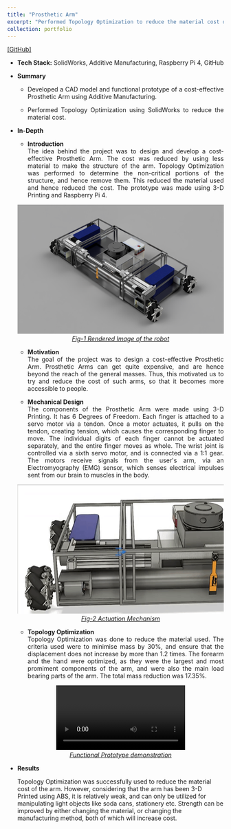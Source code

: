 ```yaml
---
title: "Prosthetic Arm"
excerpt: "Performed Topology Optimization to reduce the material cost of a Prosthetic Arm. <br/><img src='/images/ProstheticArm.png'>"
collection: portfolio
---
```


[[GitHub]](https://github.com/SahilTChaudhary/Prosthetic-Arm.git)

* <b>Tech Stack:</b> SolidWorks, Additive Manufacturing, Raspberry Pi 4, GitHub
* <b> Summary </b>
    -  <p style="text-align: justify;">Developed a CAD model and functional prototype of a cost-effective Prosthetic Arm using Additive Manufacturing.</p>
    -  <p style="text-align: justify;">Performed Topology Optimization using SolidWorks to reduce the material cost.</p>

* <b>In-Depth</b>
    *  <p style="text-align: justify;"><b>Introduction</b><br>The idea behind the project was to design and develop a cost-effective Prosthetic Arm. The cost was reduced by using less material to make the structure of the arm. Topology Optimization was performed to determine the non-critical portions of the structure, and hence remove them. This reduced the material used and hence reduced the cost. The prototype was made using 3-D Printing and Raspberry Pi 4.</p>

    <div style="text-align:center">
    <img src="/images/resizeableRobotRender.png" alt="Robot_Render" style="width:600px;height:300px;">
    </div>
    <figcaption style="text-align: center;"><u><em>Fig-1 Rendered Image of the robot</em></u></figcaption>
  
    * <p style="text-align: justify;"><b>Motivation</b><br>The goal of the project was to design a cost-effective Prosthetic Arm. Prosthetic Arms can get quite expensive, and are hence beyond the reach of the general masses. Thus, this motivated us to try and reduce the cost of such arms, so that it becomes more accessible to people.</p>
    
       
    * <p style="text-align: justify;"><b>Mechanical Design</b><br>The components of the Prosthetic Arm were made using 3-D Printing. It has 6 Degrees of Freedom. Each finger is attached to a servo motor via a tendon. Once a motor actuates, it pulls on the tendon, creating tension, which causes the corresponding finger to move. The individual digits of each finger cannot be actuated separately, and the entire finger moves as whole. The wrist joint is controlled via a sixth servo motor, and is connected via a 1:1 gear. The motors receive signals from the user's arm, via an Electromyography (EMG) sensor, which senses electrical impulses sent from our brain to muscles in the body.</p>

    <div style="text-align:center">
    <img src="/images/resizeableRobot_Mechanism.gif" alt="Actuation_Mechanism" style="width:550px;height:300px;">
    </div>
    <figcaption style="text-align: center;"><u><em>Fig-2 Actuation Mechanism</em></u></figcaption>

    * <p style="text-align: justify;"><b>Topology Optimization</b><br>Topology Optimization was done to reduce the material used. The criteria used were to minimise mass by 30%, and ensure that the displacement does not increase by more than 1.2 times. The forearm and the hand were optimized, as they were the largest and most promiment components of the arm, and were also the main load bearing parts of the arm. The total mass reduction was 17.35%.</p>

    <div style="text-align:center">
    <video src="/images/resizeableRobot_working_model.mp4" controls="controls" style="max-width: 750px;"></video>
    </div>
    <figcaption style="text-align: center;"><u><em>Functional Prototype demonstration</em></u></figcaption>

* <b>Results</b>
    <p>Topology Optimization was successfully used to reduce the material cost of the arm. However, considering that the arm has been 3-D Printed using ABS, it is relatively weak, and can only be utilized for manipulating light objects like soda cans, stationery etc. Strength can be improved by either changing the material, or changing the manufacturing method, both of which will increase cost.</p>
